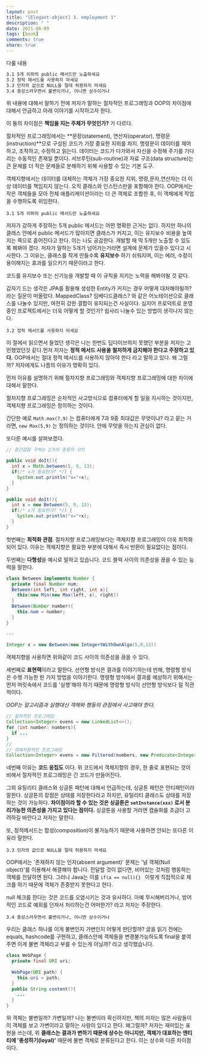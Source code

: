```yaml
---
layout: post
title: "[Elegant-object] 3. employment 1"
description: " "
date: 2021-06-09
tags: [book]
comments: true
share: true
---
```


다룰 내용

```markdown
3.1 5개 이하의 public 메서드만 노출하세요  
3.2 정적 메서드를 사용하지 마세요    
3.3 인자의 값으로 NULL을 절대 허용하지 마세요    
3.4 충성스러우면서 불변이거나, 아니면 상수이거나
```



위 내용에 대해서 말하기 전에 저자가 말하는 절차적인 프로그래밍과 OOP의 차이점에 대해서 언급하고 아래 이야기를 시작하고자 한다.

이 둘의 차이점은 **책임을 지는 주체가 무엇인가?** 가 다르다. 

절차적인 프로그래밍에서는 **문장(statement), 연산자(operator), 명령문(instruction)**으로 구성된 코드가 가장 중요한 지위를 차지. 명령문이 데이터를 제어하고, 조작하고, 수정하고 읽는다. 데이터는 코드가 다가와서 자신을 수정해 주기를 기다리는 수동적인 존재일 뿐이다. 서브루틴(sub-routine)과 자료 구조(data structure)는 큰 문제를 더 작은 문제들로 분해하기 위해 사용할 수 있는 기본 도구.

객체지향에서는 데이터를 대체하는 객체가 가장 중요한 지위, 명령,문자,연산자는 더 이상 데이터를 책임지지 않는다. 오직 클래스와 인스턴스만을 포함해야 한다. OOP에서는 작은 객체들을 모아 전체 애플리케이션이라는 더 큰 객체로 조합한 후, 이 객체에게 작업을 수행하도록 위임한다.



`3.1 5개 이하의 public 메서드만 노출하세요` 

 저자가 강하게 주장하는 5개 public 메서드는 어떤 명확한 근거는 없다. 하지만 하나의 클래스 안에서 public 메서드가 많아지면 클래스가 커지고, 이는 유지보수 비용을 높여지는 쪽으로 흩어진다고 한다. 이는 나도 공감한다. 개발할 때 딱 5개만 노출할 수 있도록 해봐야 겠다. 저자가 말하는 5개가 넘어가는거라면 설계에 문제가 있을수 있다고 시사한다. 그 이유는, 클래스를 작게 만들수록 **유지보수** 하기 쉬워지며, 이는 에러, 수정이 용이해지는 효과를 일으키기 때문이라고 한다.

 코드를 유지보수 또는 신기능을 개발할 때 이 규칙을 지키는 노력을 해봐야될 것 같다.



갑자기 드는 생각은 JPA를 활용해 생성한 Entity가 커지는 경우 어떻게 대처해야될까? 라는 질문이 떠올랐다. MappedClass? 임베디드클래스? 와 같은 어노테이션으로 클래스를 나눌수 있지만, 여전히 강한 결합이 유지되는건 사실이다. 심지어 프로덕트로 운영중인 프로젝트에서는 더욱 어떻게 할 것인가? 쉽사리 나눌수 있는 방법이 생각나지 않는다.



`3.2 정적 메서드를 사용하지 마세요`

 이 절에서 읽으면서 들었던 생각은 나는 한번도 딥다이브하지 못했던 부분을 저자는 고민했었던것 같다.먼저 저자는 **정적 메서드 사용을 철저하게 금지해야 한다고 주장하고 있다.** OOP에서는  절대 정적 메서드를 사용하지 않아야 한다 라고 말하고 있다. 왜 그럴까? 저자에게도 나름의 이유가 명확히 있다.



먼저 이유를 설명하기 위해 절차지향 프로그래밍와 객체지향 프로그래밍에 대한 차이에 대해서 말한다.



 절차지향 프로그래밍은 순차적인 사고방식으로 컴퓨터에게 할 일을 지시하는 것이지만, 객체지향 프로그래밍은 정의하는 것이다.

간단한 예로 `Math.max(7,9)` 는 컴퓨터에게 7과 9중 최대값은 무엇이냐? 라고 묻는 거라면, `new Max(5,9)` 는 정의하는 것이다. 안에 무엇을 하는지 관심이 없다.

또다른 예시를 살펴보겠다.

```java
// 중간값을 구하는 2가지 종류의 코드

public void doIt(){
  int x = Math.between(5, 9, 13);
  if(/* x가 필요한가? */) {
    System.out.println("x="+x);
  }
}

public void doIt(){
  int x = new Between(5, 9, 13);
  if(/* x가 필요한가? */) {
    System.out.println("x="+x);
  }
}
```

첫번째는 **최적화 관점**. 절차지향 프로그래밍보다는 객체지향 프로그래밍이 더욱 최적화되어 있다. 이유는 객체지향은 필요한 부분에 대해서 즉시 반환이 필요없다는 점이다.

두번째는 **다형성**을 예시로 말하고 있습니다. 코드 블럭 사이의 의존성을 끊을 수 있는 능력을 말한다. 

```java
class Between implements Number {
  private final Number num;
  Between(int left, int right, int x){
    this(new Min(new Max(left, x), right))
  }
  Between(Number number){
    this.num = number;
  }
}

---
  
Integer x = new Between(new IntegertWithOwnAlgo(5,9,13))
```

객체지향을 사용하면 위와같이 코드 사이의 의존성을 끊을 수 있다.



세번째로 **표현력**이라고 말한다. 선언형 방식은 결과를 이야기하는데 반해, 명령형 방식은 수행 가능한 한 가지 방법을 이야기한다. 명령형 방식에서 결과를 예상하기 위해서는 먼저 머릿속에서 코드를 '실행'해야 하기 때문에 명령형 방식이 선언형 방식보다 덜 직관적이다.

*OOP는 알고리즘과 실행대신 객체와 행동의 관점에서 사고해야 한다.*

```java
// 절차적인 프로그래밍
Collection<Integer> evens = new LinkedList<>();
for (int number: numbers){
  if ...
}
//
// 객체지향적인 프로그래밍
Collection<Integer> evens = new Filtered(numbers, new Predicate<Integer>() {...})
```

네번째 이유는 **코드 응집도** 이다. 위 코드에서 객체지향의 경우, 한 줄로 표현되는 것이 비해서 절차적인 프로그래밍은 긴 코드가 만들어진다.



그외 유틸리티 클래스와 싱글톤 패턴에 대해서 언급하는데, 싱글톤 패턴은 안티패턴이라 말한다. 싱글톤의 장점은 상태를 저장한다라고 하지만, 유틸리티 클래스도 상태를 저장하는 것이 가능하다.  **차이점이라 할 수 있는 것은 싱글톤은 `setInstance(xxx)` 로서 분리가능한 의존성을 가지고 있다는 점이다.** 싱글톤을 사용할 거라면 캡슐화를 조금더 고려하길 바란다고 저자는 말한다.

또, 정적메서드는 합성(composition)이 불가능하기 때문에 사용하면 안되는 또다른 이유라 말한다.



`3.3 인자의 값으로 NULL을 절대 허용하지 마세요`

OOP에서는 '존재하지 않는 인자(absent argument)' 문제는 '널 객체(Null object)'를 이용해서 해결해야 합니다. 전달할 것이 없다면, 비어있는 것처럼 행동하는 객체를 전달하면 된다. 그러나 Java는 이를 `if(a == null){} ` 이렇게 직접적으로 체크를 하기 때문에 객체가 존중받지 못한다고 한다.

null 체크를 한다는 것은 코드를 오염시키는 것과 유사하다. 아예 무시해버리거나, 방어적인 코드로 예외를 던져서 처리하는건 어떠한가? 라고 저자는 주장한다.





`3.4 충성스러우면서 불변이거나, 아니면 상수이거나`

우리는 클래스 하나를 이게 불변인지 가변인지 어떻게 판단할까? 글을 읽기 전에는 equals, hashcode를 구현하고, 클래스안에 객체들을 변경불가능하도록 final을 붙여주면 이게 불변 객체라고 부를 수 있는게 아닐까? 라고 생각했습니다. 

```java
class WebPage {
  private final URI uri;
  
  WebPage(URI path) {
    this.uri = path;
  }
  public String content(){
    ...
  }
}
```

위 객체는 불변일까? 가변일까? 나는 불변이라 확신하지만, 책의 저자는 많은 사람들이 이 객체를 보고 가변이라고 말하는 사람이 있다고 한다. 왜그럴까? 저자는 재미있는 표현을 쓰는데, 위 **클래스는 결과가 변하기 때문에 상수는 아니지만, 객체가 대표하는 엔티티에 '충성하기(loyal)'** 때문에 불변 객체로 분류된다고 한다. 이는 상수와 다른 차이점이다.

